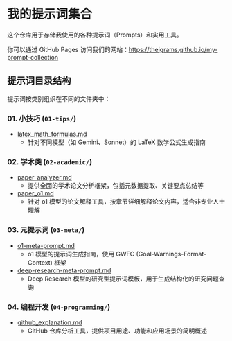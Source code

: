 # 我的提示词集合

这个仓库用于存储我使用的各种提示词（Prompts）和实用工具。

你可以通过 GitHub Pages 访问我们的网站：<https://theigrams.github.io/my-prompt-collection>

## 提示词目录结构

提示词按类别组织在不同的文件夹中：

### 01. 小技巧 (`01-tips/`)

- [latex_math_formulas.md](01-tips/latex_math_formulas.md)
  - 针对不同模型（如 Gemini、Sonnet）的 LaTeX 数学公式生成指南

### 02. 学术类 (`02-academic/`)

- [paper_analyzer.md](02-academic/paper_analyzer.md)
  - 提供全面的学术论文分析框架，包括元数据提取、关键要点总结等
- [paper_o1.md](02-academic/paper_o1.md)
  - 针对 o1 模型的论文解释工具，按章节详细解释论文内容，适合非专业人士理解

### 03. 元提示词 (`03-meta/`)

- [o1-meta-prompt.md](03-meta/o1-meta-prompt.md)
  - o1 模型的提示词生成指南，使用 GWFC (Goal-Warnings-Format-Context) 框架
- [deep-research-meta-prompt.md](03-meta/deep-research-meta-prompt)
  - Deep Research 模型的研究型提示词模板，用于生成结构化的研究问题查询

### 04. 编程开发 (`04-programming/`)

- [github_explanation.md](04-programming/github_explanation.md)
  - GitHub 仓库分析工具，提供项目用途、功能和应用场景的简明概述
